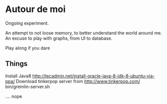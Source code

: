 # Autour de moi

Ongoing experiment.

An attempt to not loose memory, to better understand the world around me.
An excuse to play with graphs, from UI to database.

Play along if you dare

## Things

Install Java8 http://tecadmin.net/install-oracle-java-8-jdk-8-ubuntu-via-ppa/
Download tinkerpop server from http://www.tinkerpop.com/
bin/gremlin-server.sh

.... nope

